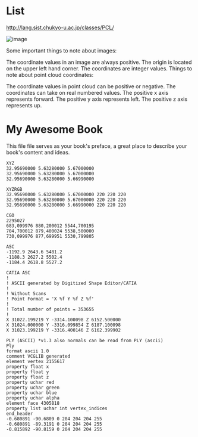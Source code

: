 # List 

http://lang.sist.chukyo-u.ac.jp/classes/PCL/

![image](https://user-images.githubusercontent.com/17797922/41264288-c5b9c6da-6da0-11e8-97f7-0cf5d68708d9.png)

Some important things to note about images:

The coordinate values in an image are always positive.
The origin is located on the upper left hand corner.
The coordinates are integer values.
Things to note about point cloud coordinates:

The coordinate values in point cloud can be positive or negative.
The coordinates can take on real numbered values.
The positive x axis represents forward.
The positive y axis represents left.
The positive z axis represents up.


# My Awesome Book

This file file serves as your book's preface, a great place to describe your book's content and ideas.



```
XYZ
32.95690000 5.63280000 5.67000000
32.95690000 5.63280000 5.67000000
32.95690000 5.63280000 5.66990000

XYZRGB
32.95690000 5.63280000 5.67000000 220 220 220
32.95690000 5.63280000 5.67000000 220 220 220
32.95690000 5.63280000 5.66990000 220 220 220

CGO
2295027
683,099976 880,200012 5544,700195
704,700012 879,400024 5538,500000
730,099976 877,699951 5530,799805

ASC
-1192.9 2643.6 5481.2
-1188.3 2627.2 5502.4
-1184.4 2618.8 5527.2

CATIA ASC
!
! ASCII generated by Digitized Shape Editor/CATIA
!
! Without Scans
! Point Format = 'X %f Y %f Z %f'
!
! Total number of points = 353655
!
X 31022.199219 Y -3314.100098 Z 6152.500000
X 31024.000000 Y -3316.099854 Z 6187.100098
X 31023.199219 Y -3316.400146 Z 6162.399902

PLY (ASCII) *v1.3 also normals can be read from PLY (ascii)
Ply
format ascii 1.0
comment VCGLIB generated
element vertex 2155617
property float x
property float y
property float z
property uchar red
property uchar green
property uchar blue
property uchar alpha
element face 4305818
property list uchar int vertex_indices
end_header
-0.680891 -90.6809 0 204 204 204 255
-0.680891 -89.3191 0 204 204 204 255
-0.815892 -90.8159 0 204 204 204 255
```

